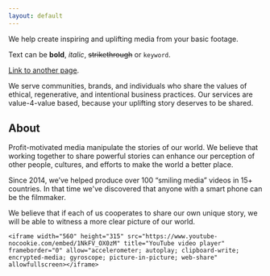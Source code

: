 ```yaml
---
layout: default
---
```


We help create inspiring and uplifting media from your basic footage.

Text can be **bold**, _italic_, ~~strikethrough~~ or `keyword`.

[Link to another page](./another-page.html).

We serve communities, brands, and individuals who share the values of ethical, regenerative, and intentional business practices. Our services are value-4-value based, because your uplifting story deserves to be shared.

## About
Profit-motivated media manipulate the stories of our world. We believe that working together to share powerful stories can enhance our perception of other people, cultures, and efforts to make the world a better place.

Since 2014, we’ve helped produce over 100 “smiling media” videos in 15+ countries. In that time we've discovered that anyone with a smart phone can be the filmmaker.

We believe that if each of us cooperates to share our own unique story, we will be able to witness a more clear picture of our world.


```
<iframe width="560" height="315" src="https://www.youtube-nocookie.com/embed/1NkFV_OX0zM" title="YouTube video player" frameborder="0" allow="accelerometer; autoplay; clipboard-write; encrypted-media; gyroscope; picture-in-picture; web-share" allowfullscreen></iframe>
```
